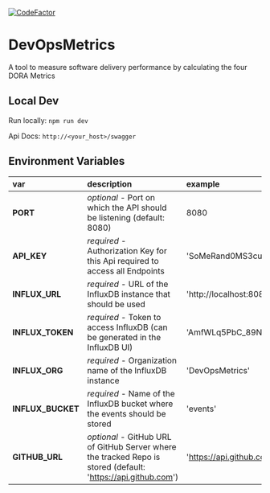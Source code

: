 [![CodeFactor](https://www.codefactor.io/repository/github/justus-e/devopsmetrics/badge)](https://www.codefactor.io/repository/github/justus-e/devopsmetrics)
# DevOpsMetrics

A tool to measure software delivery performance by calculating the four DORA Metrics

## Local Dev

Run locally: `npm run dev`

Api Docs: `http://<your_host>/swagger`

## Environment Variables

| var               | description                                                                                                   | example                   |
|:------------------|:--------------------------------------------------------------------------------------------------------------|:--------------------------|
| **PORT**          | _optional_ - Port on which the API should be listening (default: 8080)                                        | 8080                      |
| **API_KEY**       | _required_ - Authorization Key for this Api required to access all Endpoints                                  | 'SoMeRand0MS3curE5trinG'  |
| **INFLUX_URL**    | _required_ - URL of the InfluxDB instance that should be used                                                 | 'http://localhost:8086'   |
| **INFLUX_TOKEN**  | _required_ - Token to access InfluxDB (can be generated in the InfluxDB UI)                                   | 'AmfWLq5PbC_89NkpO\[...]' |
| **INFLUX_ORG**    | _required_ - Organization name of the InfluxDB instance                                                       | 'DevOpsMetrics'           |
| **INFLUX_BUCKET** | _required_ - Name of the InfluxDB bucket where the events should be stored                                    | 'events'                  |
| **GITHUB_URL**    | _optional_ - GitHub URL of GitHub Server where the tracked Repo is stored (default: 'https://api.github.com') | 'https://api.github.com'  |
